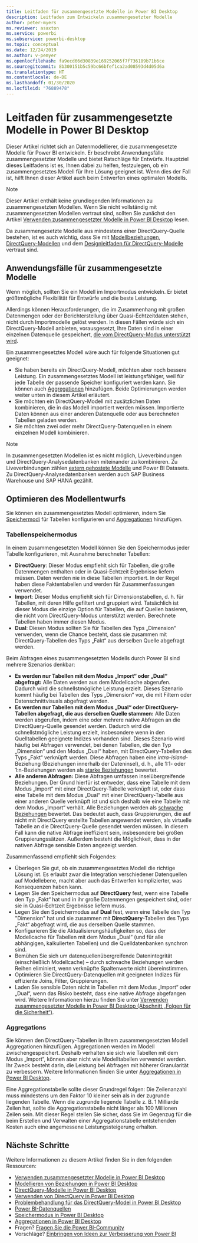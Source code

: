 ```yaml
---
title: Leitfaden für zusammengesetzte Modelle in Power BI Desktop
description: Leitfaden zum Entwickeln zusammengesetzter Modelle
author: peter-myers
ms.reviewer: asaxton
ms.service: powerbi
ms.subservice: powerbi-desktop
ms.topic: conceptual
ms.date: 12/24/2019
ms.author: v-pemyer
ms.openlocfilehash: fa9ecd66d30839e169252065f7f736189b71b6ce
ms.sourcegitcommit: 8b300151b5c59bc66bfef1ca2ad08593d4d05d6a
ms.translationtype: HT
ms.contentlocale: de-DE
ms.lasthandoff: 01/30/2020
ms.locfileid: "76889478"
---
```

# <a name="composite-model-guidance-in-power-bi-desktop"></a>Leitfaden für zusammengesetzte Modelle in Power BI Desktop

Dieser Artikel richtet sich an Datenmodellierer, die zusammengesetzte Modelle für Power BI entwickeln. Er beschreibt Anwendungsfälle zusammengesetzter Modelle und bietet Ratschläge für Entwürfe. Hauptziel dieses Leitfadens ist es, Ihnen dabei zu helfen, festzulegen, ob ein zusammengesetztes Modell für Ihre Lösung geeignet ist. Wenn dies der Fall ist, hilft Ihnen dieser Artikel auch beim Entwerfen eines optimalen Modells.

> [!NOTE]
> Dieser Artikel enthält keine grundlegenden Informationen zu zusammengesetzten Modellen. Wenn Sie nicht vollständig mit zusammengesetzten Modellen vertraut sind, sollten Sie zunächst den Artikel [Verwenden zusammengesetzter Modelle in Power BI Desktop](../desktop-composite-models.md) lesen.
>
> Da zusammengesetzte Modelle aus mindestens einer DirectQuery-Quelle bestehen, ist es auch wichtig, dass Sie mit [Modellbeziehungen](../desktop-relationships-understand.md), [DirectQuery-Modellen](../desktop-directquery-about.md) und dem [Designleitfaden für DirectQuery-Modelle](directquery-model-guidance.md) vertraut sind.

## <a name="composite-model-use-cases"></a>Anwendungsfälle für zusammengesetzte Modelle

Wenn möglich, sollten Sie ein Modell im Importmodus entwickeln. Er bietet größtmögliche Flexibilität für Entwürfe und die beste Leistung.

Allerdings können Herausforderungen, die im Zusammenhang mit großen Datenmengen oder der Berichterstellung über Quasi-Echtzeitdaten stehen, nicht durch Importmodelle gelöst werden. In diesen Fällen würde sich ein DirectQuery-Modell anbieten, vorausgesetzt, Ihre Daten sind in einer einzelnen Datenquelle gespeichert, [die vom DirectQuery-Modus unterstützt wird](../power-bi-data-sources.md).

Ein zusammengesetztes Modell wäre auch für folgende Situationen gut geeignet:

- Sie haben bereits ein DirectQuery-Modell, möchten aber noch bessere Leistung. Ein zusammengesetztes Modell ist leistungsfähiger, weil für jede Tabelle der passende Speicher konfiguriert werden kann. Sie können auch [Aggregationen](../desktop-aggregations.md) hinzufügen. Beide Optimierungen werden weiter unten in diesem Artikel erläutert.
- Sie möchten ein DirectQuery-Modell mit zusätzlichen Daten kombinieren, die in das Modell importiert werden müssen. Importierte Daten können aus einer anderen Datenquelle oder aus berechneten Tabellen geladen werden.
- Sie möchten zwei oder mehr DirectQuery-Datenquellen in einem einzelnen Modell kombinieren.

> [!NOTE]
> In zusammengesetzten Modellen ist es nicht möglich, Liveverbindungen und DirectQuery-Analysedatenbanken miteinander zu kombinieren. Zu Liveverbindungen zählen [extern gehostete Modelle](../service-datasets-understand.md#external-hosted-models) und Power BI Datasets. Zu DirectQuery-Analysedatenbanken werden auch SAP Business Warehouse und SAP HANA gezählt.

## <a name="optimize-model-design"></a>Optimieren des Modellentwurfs

Sie können ein zusammengesetztes Modell optimieren, indem Sie [Speichermodi](../desktop-storage-mode.md) für Tabellen konfigurieren und [Aggregationen](../desktop-aggregations.md) hinzufügen.

### <a name="table-storage-mode"></a>Tabellenspeichermodus

In einem zusammengesetzten Modell können Sie den Speichermodus jeder Tabelle konfigurieren, mit Ausnahme berechneter Tabellen:

- **DirectQuery**: Dieser Modus empfiehlt sich für Tabellen, die große Datenmengen enthalten oder in Quasi-Echtzeit Ergebnisse liefern müssen. Daten werden nie in diese Tabellen importiert. In der Regel haben diese Faktentabellen und werden für Zusammenfassungen verwendet.
- **Import**: Dieser Modus empfiehlt sich für Dimensionstabellen, d. h. für Tabellen, mit deren Hilfe gefiltert und gruppiert wird. Tatsächlich ist dieser Modus die einzige Option für Tabellen, die auf Quellen basieren, die nicht vom DirectQuery-Modus unterstützt werden. Berechnete Tabellen haben immer diesen Modus.
- **Dual**: Diesen Modus sollten Sie für Tabellen des Typs „Dimension“ verwenden, wenn die Chance besteht, dass sie zusammen mit DirectQuery-Tabellen des Typs „Fakt“ aus derselben Quelle abgefragt werden.

Beim Abfragen eines zusammengesetzten Modells durch Power BI sind mehrere Szenarios denkbar:

- **Es werden nur Tabellen mit dem Modus „Import“ oder „Dual“ abgefragt:** Alle Daten werden aus dem Modellcache abgerufen. Dadurch wird die schnellstmögliche Leistung erzielt. Dieses Szenario kommt häufig bei Tabellen des Typs „Dimension“ vor, die mit Filtern oder Datenschnittvisuals abgefragt werden.
- **Es werden nur Tabellen mit dem Modus „Dual“ oder DirectQuery-Tabellen abgefragt, die aus derselben Quelle stammen:** Alle Daten werden abgerufen, indem eine oder mehrere native Abfragen an die DirectQuery-Quelle gesendet werden. Dadurch wird die schnellstmögliche Leistung erzielt, insbesondere wenn in den Quelltabellen geeignete Indizes vorhanden sind. Dieses Szenario wird häufig bei Abfragen verwendet, bei denen Tabellen, die den Typ „Dimension“ und den Modus „Dual“ haben, mit DirectQuery-Tabellen des Typs „Fakt“ verknüpft werden. Diese Abfragen haben eine _intra-island_-Beziehung (Beziehungen innerhalb der Dateninsel), d. h., alle 1:1- oder 1:n-Beziehungen werden als [starke Beziehungen](../desktop-relationships-understand.md#strong-relationships) bewertet.
- **Alle anderen Abfragen:** Diese Abfragen umfassen inselübergreifende Beziehungen. Der Grund hierfür ist entweder, dass eine Tabelle mit dem Modus „Import“ mit einer DirectQuery-Tabelle verknüpft ist, oder dass eine Tabelle mit dem Modus „Dual“ mit einer DirectQuery-Tabelle aus einer anderen Quelle verknüpft ist und sich deshalb wie eine Tabelle mit dem Modus „Import“ verhält. Alle Beziehungen werden als [schwache Beziehungen](../desktop-relationships-understand.md#weak-relationships) bewertet. Das bedeutet auch, dass Gruppierungen, die auf nicht mit DirectQuery erstellte Tabellen angewendet werden, als virtuelle Tabelle an die DirectQuery-Quelle gesendet werden müssen. In diesem Fall kann die native Abfrage ineffizient sein, insbesondere bei großen Gruppierungssätzen. Außerdem besteht die Möglichkeit, dass in der nativen Abfrage sensible Daten angezeigt werden.

Zusammenfassend empfiehlt sich Folgendes:

- Überlegen Sie gut, ob ein zusammengesetztes Modell die richtige Lösung ist. Es erlaubt zwar die Integration verschiedener Datenquellen auf Modellebene, macht aber auch das Entwerfen komplizierter, was Konsequenzen haben kann.
- Legen Sie den Speichermodus auf **DirectQuery** fest, wenn eine Tabelle den Typ „Fakt“ hat und in ihr große Datenmengen gespeichert sind, oder sie in Quasi-Echtzeit Ergebnisse liefern muss.
- Legen Sie den Speichermodus auf **Dual** fest, wenn eine Tabelle den Typ "Dimension" hat und sie zusammen mit **DirectQuery**-Tabellen des Typs „Fakt“ abgefragt wird, die aus derselben Quelle stammen.
- Konfigurieren Sie die Aktualisierungshäufigkeiten so, dass der Modellcache für Tabellen mit dem Modus „Dual“ (und für alle abhängigen, kalkulierten Tabellen) und die Quelldatenbanken synchron sind.
- Bemühen Sie sich um datenquellenübergreifende Datenintegrität (einschließlich Modellcache) – durch schwache Beziehungen werden Reihen eliminiert, wenn verknüpfte Spaltenwerte nicht übereinstimmen.
- Optimieren Sie DirectQuery-Datenquellen mit geeigneten Indizes für effiziente Joins, Filter, Gruppierungen.
- Laden Sie sensible Daten nicht in Tabellen mit dem Modus „Import“ oder „Dual“, wenn das Risiko besteht, dass eine native Abfrage abgefangen wird. Weitere Informationen hierzu finden Sie unter [Verwenden zusammengesetzter Modelle in Power BI Desktop (Abschnitt „Folgen für die Sicherheit“)](../desktop-composite-models.md#security-implications).

### <a name="aggregations"></a>Aggregations

Sie können den DirectQuery-Tabellen in Ihrem zusammengesetzten Modell Aggregationen hinzufügen. Aggregationen werden im Modell zwischengespeichert. Deshalb verhalten sie sich wie Tabellen mit dem Modus „Import“, können aber nicht wie Modelltabellen verwendet werden. Ihr Zweck besteht darin, die Leistung bei Abfragen mit höherer Granularität zu verbessern. Weitere Informationen finden Sie unter [Aggregationen in Power BI Desktop](../desktop-aggregations.md).

Eine Aggregationstabelle sollte dieser Grundregel folgen: Die Zeilenanzahl muss mindestens um den Faktor 10 kleiner sein als in der zugrunde liegenden Tabelle. Wenn die zugrunde liegende Tabelle z. B. 1 Milliarde Zeilen hat, sollte die Aggregationstabelle nicht länger als 100 Millionen Zeilen sein. Mit dieser Regel stellen Sie sicher, dass Sie im Gegenzug für die beim Erstellen und Verwalten einer Aggregationstabelle entstehenden Kosten auch eine angemessene Leistungssteigerung erhalten.

## <a name="next-steps"></a>Nächste Schritte

Weitere Informationen zu diesem Artikel finden Sie in den folgenden Ressourcen:

- [Verwenden zusammengesetzter Modelle in Power BI Desktop](../desktop-composite-models.md)
- [Modellieren von Beziehungen in Power BI Desktop](../desktop-relationships-understand.md)
- [DirectQuery-Modelle in Power BI Desktop](../desktop-directquery-about.md)
- [Verwenden von DirectQuery in Power BI Desktop](../desktop-use-directquery.md)
- [Problembehandlung für das DirectQuery-Model in Power BI Desktop](../desktop-directquery-troubleshoot.md)
- [Power BI-Datenquellen](../power-bi-data-sources.md)
- [Speichermodus in Power BI Desktop](../desktop-storage-mode.md)
- [Aggregationen in Power BI Desktop](../desktop-aggregations.md)
- Fragen? [Fragen Sie die Power BI-Community](https://community.powerbi.com/)
- Vorschläge? [Einbringen von Ideen zur Verbesserung von Power BI](https://ideas.powerbi.com)
